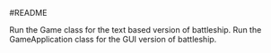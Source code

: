 #README

Run the Game class for the text based version of battleship.
Run the GameApplication class for the GUI version of battleship.
